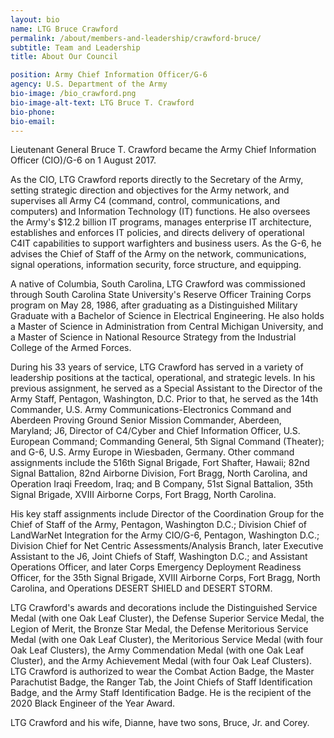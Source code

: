 ```yaml
---
layout: bio
name: LTG Bruce Crawford
permalink: /about/members-and-leadership/crawford-bruce/
subtitle: Team and Leadership
title: About Our Council

position: Army Chief Information Officer/G-6
agency: U.S. Department of the Army
bio-image: /bio_crawford.png
bio-image-alt-text: LTG Bruce T. Crawford
bio-phone:
bio-email:
---
```

Lieutenant General Bruce T. Crawford became the Army Chief Information Officer
(CIO)/G-6 on 1 August 2017.

As the CIO, LTG Crawford reports directly to the Secretary of the Army, setting strategic
direction and objectives for the Army network, and supervises all Army C4 (command,
control, communications, and computers) and Information Technology (IT) functions.
He also oversees the Army's $12.2 billion IT programs, manages enterprise IT
architecture, establishes and enforces IT policies, and directs delivery of operational
C4IT capabilities to support warfighters and business users. As the G-6, he advises the
Chief of Staff of the Army on the network, communications, signal operations,
information security, force structure, and equipping.

A native of Columbia, South Carolina, LTG Crawford was commissioned through South
Carolina State University's Reserve Officer Training Corps program on May 28, 1986,
after graduating as a Distinguished Military Graduate with a Bachelor of Science in Electrical Engineering. He also
holds a Master of Science in Administration from Central Michigan University, and a Master of Science in
National Resource Strategy from the Industrial College of the Armed Forces.

During his 33 years of service, LTG Crawford has served in a variety of leadership positions at the tactical,
operational, and strategic levels. In his previous assignment, he served as a Special Assistant to the Director of
the Army Staff, Pentagon, Washington, D.C. Prior to that, he served as the 14th Commander, U.S. Army
Communications-Electronics Command and Aberdeen Proving Ground Senior Mission Commander, Aberdeen,
Maryland; J6, Director of C4/Cyber and Chief Information Officer, U.S. European Command; Commanding General,
5th Signal Command (Theater); and G-6, U.S. Army Europe in Wiesbaden, Germany. Other command
assignments include the 516th Signal Brigade, Fort Shafter, Hawaii; 82nd Signal Battalion, 82nd Airborne
Division, Fort Bragg, North Carolina, and Operation Iraqi Freedom, Iraq; and B Company, 51st Signal
Battalion, 35th Signal Brigade, XVIII Airborne Corps, Fort Bragg, North Carolina.

His key staff assignments include Director of the Coordination Group for the Chief of Staff of the Army,
Pentagon, Washington D.C.; Division Chief of LandWarNet Integration for the Army CIO/G-6, Pentagon,
Washington D.C.; Division Chief for Net Centric Assessments/Analysis Branch, later Executive Assistant to the J6,
Joint Chiefs of Staff, Washington D.C.; and Assistant Operations Officer, and later Corps Emergency Deployment
Readiness Officer, for the 35th Signal Brigade, XVIII Airborne Corps, Fort Bragg, North Carolina, and Operations
DESERT SHIELD and DESERT STORM.

LTG Crawford's awards and decorations include the Distinguished Service Medal (with one Oak Leaf Cluster),
the Defense Superior Service Medal, the Legion of Merit, the Bronze Star Medal, the Defense Meritorious Service
Medal (with one Oak Leaf Cluster), the Meritorious Service Medal (with four Oak Leaf Clusters), the Army
Commendation Medal (with one Oak Leaf Cluster), and the Army Achievement Medal (with four Oak Leaf
Clusters). LTG Crawford is authorized to wear the Combat Action Badge, the Master Parachutist Badge, the
Ranger Tab, the Joint Chiefs of Staff Identification Badge, and the Army Staff Identification Badge. He is the
recipient of the 2020 Black Engineer of the Year Award.

LTG Crawford and his wife, Dianne, have two sons, Bruce, Jr. and Corey.
